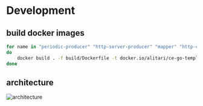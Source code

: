 # Development

## build docker images

```bash
for name in "periodic-producer" "http-server-producer" "mapper" "http-client-mapper" "filter" "http-client-filter"
do 
    docker build . -f build/Dockerfile -t docker.io/alitari/ce-go-template-${name} --build-arg main_path=cmd/${name}/main.go
done
```

## architecture

![architecture](http://www.plantuml.com/plantuml/proxy?cache=no&src=https://raw.githubusercontent.com/alitari/ce-go-template/master/docs/iuml/architecture.iuml)